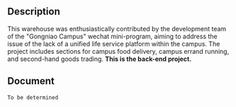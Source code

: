 ## Description
This warehouse was enthusiastically contributed by the development team of the "Gongniao Campus" wechat mini-program, aiming to address the issue of the lack of a unified life service platform within the campus. The project includes sections for campus food delivery, campus errand running, and second-hand goods trading. 
**This is the back-end project.** 
## Document
``To be determined``
